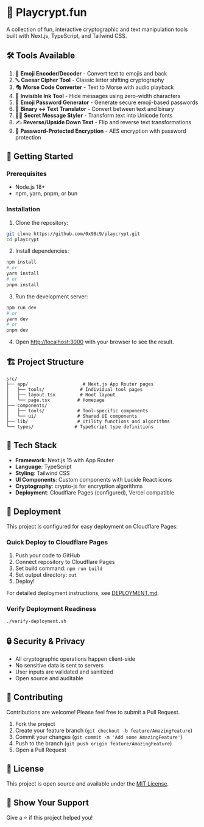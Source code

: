 # 🎲 Playcrypt.fun

A collection of fun, interactive cryptographic and text manipulation tools built with Next.js, TypeScript, and Tailwind CSS.

## 🛠️ Tools Available

1. 🥸 **Emoji Encoder/Decoder** - Convert text to emojis and back
2. 🔤 **Caesar Cipher Tool** - Classic letter shifting cryptography  
3. 🎭 **Morse Code Converter** - Text to Morse with audio playback
4. 🧩 **Invisible Ink Tool** - Hide messages using zero-width characters
5. 🔐 **Emoji Password Generator** - Generate secure emoji-based passwords
6. 🧬 **Binary ↔ Text Translator** - Convert between text and binary
7. 🧙‍♂️ **Secret Message Styler** - Transform text into Unicode fonts
8. ✍️ **Reverse/Upside Down Text** - Flip and reverse text transformations
9. 📧 **Password-Protected Encryption** - AES encryption with password protection

## 🚀 Getting Started

### Prerequisites
- Node.js 18+ 
- npm, yarn, pnpm, or bun

### Installation

1. Clone the repository:
```bash
git clone https://github.com/0x98c9/playcrypt.git
cd playcrypt
```

2. Install dependencies:
```bash
npm install
# or
yarn install
# or
pnpm install
```

3. Run the development server:
```bash
npm run dev
# or
yarn dev
# or
pnpm dev
```

4. Open [http://localhost:3000](http://localhost:3000) with your browser to see the result.

## 🏗️ Project Structure

```
src/
├── app/                    # Next.js App Router pages
│   ├── tools/             # Individual tool pages
│   ├── layout.tsx         # Root layout
│   └── page.tsx          # Homepage
├── components/
│   ├── tools/            # Tool-specific components
│   └── ui/               # Shared UI components
├── lib/                  # Utility functions and algorithms
└── types/               # TypeScript type definitions
```

## 🎨 Tech Stack

- **Framework**: Next.js 15 with App Router
- **Language**: TypeScript
- **Styling**: Tailwind CSS
- **UI Components**: Custom components with Lucide React icons
- **Cryptography**: crypto-js for encryption algorithms
- **Deployment**: Cloudflare Pages (configured), Vercel compatible

## 🚀 Deployment

This project is configured for easy deployment on Cloudflare Pages:

### Quick Deploy to Cloudflare Pages
1. Push your code to GitHub
2. Connect repository to Cloudflare Pages
3. Set build command: `npm run build`
4. Set output directory: `out`
5. Deploy!

For detailed deployment instructions, see [DEPLOYMENT.md](DEPLOYMENT.md).

### Verify Deployment Readiness
```bash
./verify-deployment.sh
```

## 🔒 Security & Privacy

- All cryptographic operations happen client-side
- No sensitive data is sent to servers
- User inputs are validated and sanitized
- Open source and auditable

## 🤝 Contributing

Contributions are welcome! Please feel free to submit a Pull Request.

1. Fork the project
2. Create your feature branch (`git checkout -b feature/AmazingFeature`)
3. Commit your changes (`git commit -m 'Add some AmazingFeature'`)
4. Push to the branch (`git push origin feature/AmazingFeature`)
5. Open a Pull Request

## 📝 License

This project is open source and available under the [MIT License](LICENSE).

## 🌟 Show Your Support

Give a ⭐️ if this project helped you!
